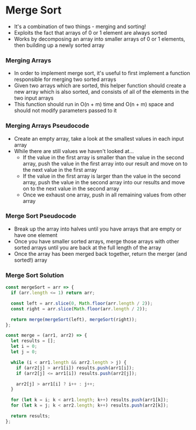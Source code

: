 # Merge Sort

- It's a combination of two things - merging and sorting!
- Exploits the fact that arrays of 0 or 1 element are always sorted
- Works by decomposing an array into smaller arrays of 0 or 1 elements, then building up a newly sorted array

### Merging Arrays

- In order to implement merge sort, it's useful to first implement a function responsible for merging two sorted arrays
- Given two arrays which are sorted, this helper function should create a new array which is also sorted, and consists of all of the elements in the two input arrays
- This function should run in O(n + m) time and O(n + m) space and should not modify parameters passed to it

### Merging Arrays Pseudocode

- Create an empty array, take a look at the smallest values in each input array
- While there are still values we haven't looked at...
  - If the value in the first array is smaller than the value in the second array, push the value in the first array into our result and move on to the next value in the first array
  - If the value in the first array is larger than the value in the second array, push the value in the second array into our results and move on to the next value in the second array
  - Once we exhaust one array, push in all remaining values from other array

### Merge Sort Pseudocode

- Break up the array into halves until you have arrays that are empty or have one element
- Once you have smaller sorted arrays, merge those arrays with other sorted arrays until you are back at the full length of the array
- Once the array has been merged back together, return the merger (and sorted!) array

### Merge Sort Solution

```javascript
const mergeSort = arr => {
  if (arr.length <= 1) return arr;

  const left = arr.slice(0, Math.floor(arr.length / 2));
  const right = arr.slice(Math.floor(arr.length / 2));

  return merge(mergeSort(left), mergeSort(right));
};

const merge = (arr1, arr2) => {
  let results = [];
  let i = 0;
  let j = 0;

  while (i < arr1.length && arr2.length > j) {
    if (arr2[j] > arr1[i]) results.push(arr1[i]);
    if (arr2[j] <= arr1[i]) results.push(arr2[j]);

    arr2[j] > arr1[i] ? i++ : j++;
  }

  for (let k = i; k < arr1.length; k++) results.push(arr1[k]);
  for (let k = j; k < arr2.length; k++) results.push(arr2[k]);

  return results;
};
```